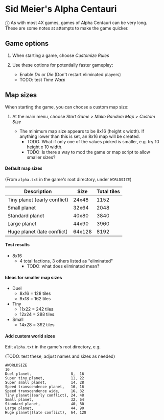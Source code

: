 # Sid Meier's Alpha Centauri

ⓘ As with most 4X games, games of Alpha Centauri can be very long. These are some notes at attempts to make the game quicker.

## Game options

1. When starting a game, choose _Customize Rules_

1. Use these options for potentially faster gameplay:

   - Enable _Do or Die_ (Don't restart eliminated players)
   - TODO: test _Time Warp_

## Map sizes

When starting the game, you can choose a custom map size:

1. At the main menu, choose _Start Game_ > _Make Random Map_ > _Custom Size_

   - The minimum map size appears to be 8x16 (height x width). If anything lower than this is set, an 8x16 map will be created.
     - TODO: What if only one of the values picked is smaller, e.g. try 10 height x 10 width.
     - TODO: Is there a way to mod the game or map script to allow smaller sizes?

#### Default map sizes

(From `alpha.txt` in the game's root directory, under `WORLDSIZE`)

| Description                  | Size   | Total tiles |
| ---------------------------- | ------ | ----------- |
| Tiny planet (early conflict) | 24x48  | 1152        |
| Small planet                 | 32x64  | 2048        |
| Standard planet              | 40x80  | 3840        |
| Large planet                 | 44x90  | 3960        |
| Huge planet (late conflict)  | 64x128 | 8192        |

#### Test results

- 8x16
  - 4 total factions, 3 others listed as "eliminated"
    - TODO: what does eliminated mean?

#### Ideas for smaller map sizes

- Duel
  - 8x16 = 128 tiles
  - 9x18 = 162 tiles
- Tiny
  - 11x22 = 242 tiles
  - 12x24 = 288 tiles
- Small
  - 14x28 = 392 tiles

#### Add custom world sizes

Edit `alpha.txt` in the game's root directory, e.g.

(TODO: test these, adjust names and sizes as needed)

```
#WORLDSIZE
10
Duel planet,                  8,  16
Super tiny planet,            11, 22
Super small planet,           14, 28
Speed transcendence planet,   16, 16
Speed transcendence wide,     16, 32
Tiny planet|(early conflict), 24, 48
Small planet,                 32, 64
Standard planet,              40, 80
Large planet,                 44, 90
Huge planet|(late conflict),  64, 128
```
